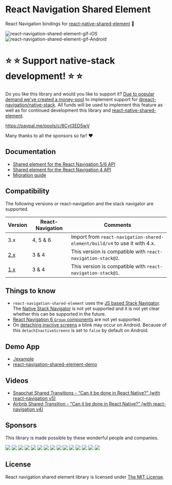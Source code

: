 # React Navigation Shared Element <!-- omit in toc -->

React Navigation bindings for [react-native-shared-element](https://github.com/IjzerenHein/react-native-shared-element) 💫

![react-navigation-shared-element-gif-iOS](rnse-ios.gif)
![react-navigation-shared-element-gif-Android](rnse-android.gif)

# ⭐️ ⭐️ Support native-stack development! ⭐️ ⭐️

Do you like this library and would you like to support it? [Due to popular demand we've created a money-pool](https://github.com/IjzerenHein/react-navigation-shared-element/issues/14) to implement support for [@react-navigation/native-stack](https://reactnavigation.org/docs/native-stack-navigator/). All funds will be used to implement this feature as well as for continued development this library and [react-native-shared-element](https://github.com/IjzerenHein/react-native-shared-element).

https://paypal.me/pools/c/8Cyt3ED5wV

Many thanks to all the sponsors so far! ❤️

## Documentation

- [Shared element for the React Navigation 5/6 API](./docs/API.md)
- [Shared element for the React Navigation 4 API](./docs/Navigation4.md)
- [Migration guide](./docs/Migration.md)

## Compatibility <!-- omit in toc -->

The following versions or react-navigation and the stack navigator are supported.

| Version                                                                       | React-Navigation | Comments                                                                                                                                                              |
| ----------------------------------------------------------------------------- | ---------------- | --------------------------------------------------------------------------------------------------------------------------------------------------------------------- |
| 3.x                                                                           | 4, 5 & 6             | Import from `react-navigation-shared-element/build/v4` to use it with 4.x. |
| [2.x](https://github.com/IjzerenHein/react-navigation-shared-element/tree/v2) | 3 & 4            | This version is compatible with `react-navigation-stack@2`.                                                                                                           |
| [1.x](https://github.com/IjzerenHein/react-navigation-shared-element/tree/v1) | 3 & 4            | This version is compatible with `react-navigation-stack@1`.                                                                                                           |

## Things to know

- `react-navigation-shared-element` uses the [JS based Stack Navigator](https://reactnavigation.org/docs/stack-navigator). The [Native Stack Navigator](https://reactnavigation.org/docs/native-stack-navigator) is not yet supported and it is not yet clear whether this can be supported in the future.
- [React Navigation 6 `Group` components](https://reactnavigation.org/docs/group/) are not yet supported.
- On [detaching inactive screens](https://reactnavigation.org/docs/stack-navigator/#detachinactivescreens) a blink may occur on Android. Because of this `detachInactiveScreens` is set to `false` by default on Android.

## Demo App

- [./example](./example)
- [react-navigation-shared-element-demo](https://github.com/IjzerenHein/react-navigation-shared-element-demo)

## Videos

- [Snapchat Shared Transitions - “Can it be done in React Native?” (with react-navigation v5)](https://www.youtube.com/watch?v=NJZfRXs7nZs)
- [Airbnb Shared Transition - “Can it be done in React Native?” (with react-navigation v4)](https://www.youtube.com/watch?v=83GNiMp-qq0)

## Sponsors

This library is made possible by these wonderful people and companies.

[![](https://github.com/expo.png?size=50)](https://github.com/expo)
[![](https://github.com/react-navigation.png?size=50)](https://github.com/react-navigation)
[![](https://github.com/Open-Source-Collective.png?size=50)](https://github.com/Open-Source-Collective)
[![](https://github.com/haibert.png?size=50)](https://github.com/haibert)
[![](https://github.com/Hirbod.png?size=50)](https://github.com/Hirbod)
[![](https://github.com/github.png?size=50)](https://github.com/gustavo-nramires)
[![](https://github.com/nandorojo.png?size=50)](https://github.com/nandorojo)
[![](https://github.com/beatgig.png?size=50)](https://github.com/beatgig)
[![](https://github.com/nuwave.png?size=50)](https://github.com/nuwave)
[![](https://github.com/calendee.png?size=50)](https://github.com/calendee)
[![](https://github.com/wibb36.png?size=50)](https://github.com/wibb36)
[![](https://github.com/hannojg.png?size=50)](https://github.com/hannojg)
[![](https://github.com/davitykale.png?size=50)](https://github.com/davitykale)
[![](https://github.com/nightstomp.png?size=50)](https://github.com/nightstomp)
[![](https://github.com/SteveGreenley.png?size=50)](https://github.com/SteveGreenley)

<!--
Todo, find and add the github profile for these nice ppl that also sponsoredL
- Ahmed Tajelsir Ali Ahmed
- Salvatore Aiello
- Einzel Firma?
- Kavyar
- dave sim
-->

## License

React navigation shared element library is licensed under [The MIT License](./LICENSE.md).
